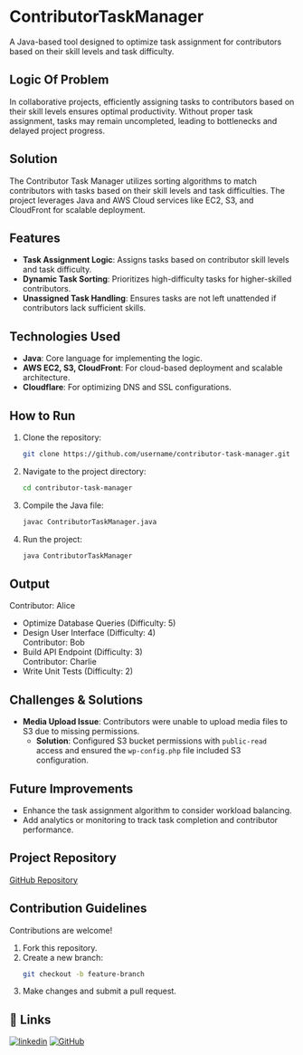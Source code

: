 # ContributorTaskManager

A Java-based tool designed to optimize task assignment for contributors based on their skill levels and task difficulty.



## Logic Of Problem

In collaborative projects, efficiently assigning tasks to contributors based on their skill levels ensures optimal productivity. Without proper task assignment, tasks may remain uncompleted, leading to bottlenecks and delayed project progress.

## Solution

The Contributor Task Manager utilizes sorting algorithms to match contributors with tasks based on their skill levels and task difficulties. The project leverages Java and AWS Cloud services like EC2, S3, and CloudFront for scalable deployment.

## Features

- **Task Assignment Logic**: Assigns tasks based on contributor skill levels and task difficulty.
- **Dynamic Task Sorting**: Prioritizes high-difficulty tasks for higher-skilled contributors.
- **Unassigned Task Handling**: Ensures tasks are not left unattended if contributors lack sufficient skills.



## Technologies Used
- **Java**: Core language for implementing the logic.  
- **AWS EC2, S3, CloudFront**: For cloud-based deployment and scalable architecture.  
- **Cloudflare**: For optimizing DNS and SSL configurations.  



## How to Run
1. Clone the repository:  
   ```bash  
   git clone https://github.com/username/contributor-task-manager.git  
   ```  
2. Navigate to the project directory:  
   ```bash  
   cd contributor-task-manager  
   ```  
3. Compile the Java file:  
   ```bash  
   javac ContributorTaskManager.java  
   ```  
4. Run the project:  
   ```bash  
   java ContributorTaskManager  
   ```



## Output
Contributor: Alice  
  - Optimize Database Queries (Difficulty: 5)  
  - Design User Interface (Difficulty: 4)  
Contributor: Bob  
  - Build API Endpoint (Difficulty: 3)  
Contributor: Charlie  
  - Write Unit Tests (Difficulty: 2)  


## Challenges & Solutions  
- **Media Upload Issue**: Contributors were unable to upload media files to S3 due to missing permissions.  
  - **Solution**: Configured S3 bucket permissions with `public-read` access and ensured the `wp-config.php` file included S3 configuration.  


## Future Improvements
- Enhance the task assignment algorithm to consider workload balancing.
- Add analytics or monitoring to track task completion and contributor performance.

## Project Repository  

[GitHub Repository](https://github.com/KashishV2/ContributorTaskManager.git)  

## Contribution Guidelines  
Contributions are welcome!  
1. Fork this repository.  
2. Create a new branch:  
   ```bash  
   git checkout -b feature-branch  
   ```  
3. Make changes and submit a pull request.


## 🔗 Links

[![linkedin](https://img.shields.io/badge/linkedin-0A66C2?style=for-the-badge&logo=linkedin&logoColor=white)](http://www.linkedin.com/in/kashish-varshney-166333273/)
[![GitHub](https://img.shields.io/badge/GitHub-1DA152?style=for-the-badge&logo=github&logoColor=white)](https://github.com/KashishV2/)

